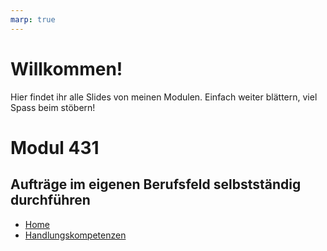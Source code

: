 ```yaml
---
marp: true
---
```

<!--
theme: bbzbl
class:
 - invert
headingDivider: 1
paginate: true
-->

# Willkommen!

Hier findet ihr alle Slides von meinen Modulen.
Einfach weiter blättern, viel Spass beim stöbern!

# Modul 431

## Aufträge im eigenen Berufsfeld selbstständig durchführen

- [Home](./modul-431)
- [Handlungskompetenzen](./modul-431/handlungskompetenzen)

